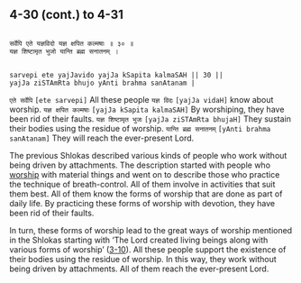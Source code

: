 ## 4-30 (cont.) to 4-31


```shloka-sa

सर्वेपि एते यज्ञविदो यज्ञ क्षपित कल्मषाः ॥ ३० ॥
यज्ञ शिष्टामृत भुजो यान्ति ब्रह्म सनातनम् ।

```
```shloka-sa-hk

sarvepi ete yajJavido yajJa kSapita kalmaSAH || 30 ||
yajJa ziSTAmRta bhujo yAnti brahma sanAtanam |

```
`एते सर्वेपि` `[ete sarvepi]` All these people `यज्ञ विदः` `[yajJa vidaH]` know about worship. `यज्ञ क्षपित कल्मषाः` `[yajJa kSapita kalmaSAH]` By worshiping, they have been rid of their faults. `यज्ञ शिष्टामृत भुजः` `[yajJa ziSTAmRta bhujaH]` They sustain their bodies using the residue of worship. `यान्ति ब्रह्म सनातनम्` `[yAnti brahma sanAtanam]` They will reach the ever-present Lord.

The previous Shlokas described various kinds of people who work without being driven by attachments. The description started with people who 
[worship](3-9.md#yajna)
 with material things and went on to describe those who practice the technique of breath-control. All of them involve in activities that suit them best. All of them know the forms of worship that are done as part of daily life. By practicing these forms of worship with devotion, they have been rid of their faults.

In turn, these forms of worship lead to the great ways of worship mentioned in the Shlokas starting with ‘The Lord created living beings along with various forms of worship’ ([3-10](3-10.md)). All these people support the existence of their bodies using the residue of worship. In this way, they work without being driven by attachments. All of them reach the ever-present Lord.


